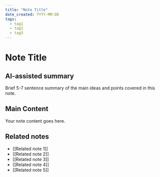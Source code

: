 ```yaml
---
title: "Note Title"
date_created: YYYY-MM-DD
tags:
  - tag1
  - tag2
  - tag3
---
```


# Note Title

## AI-assisted summary
<!-- For notes longer than 800 characters -->
Brief 5-7 sentence summary of the main ideas and points covered in this note.

## Main Content
Your note content goes here.

## Related notes
- [[Related note 1]]
- [[Related note 2]]
- [[Related note 3]]
- [[Related note 4]]
- [[Related note 5]]